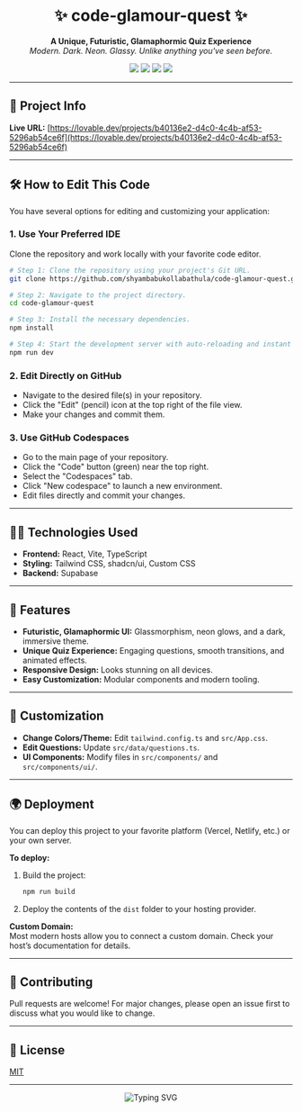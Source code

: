 
<h1 align="center">✨ code-glamour-quest ✨</h1>
<p align="center">
  <b>A Unique, Futuristic, Glamaphormic Quiz Experience</b><br>
  <i>Modern. Dark. Neon. Glassy. Unlike anything you've seen before.</i>
</p>

<p align="center">
  <img src="https://img.shields.io/badge/Tech-React-blue?style=flat-square" />
  <img src="https://img.shields.io/badge/Styling-TailwindCSS-38BDF8?style=flat-square" />
  <img src="https://img.shields.io/badge/Backend-Supabase-3ECF8E?style=flat-square" />
  <img src="https://img.shields.io/badge/License-MIT-purple?style=flat-square" />
</p>

---

## 🚀 Project Info

**Live URL:** [https://lovable.dev/projects/b40136e2-d4c0-4c4b-af53-5296ab54ce6f](https://lovable.dev/projects/b40136e2-d4c0-4c4b-af53-5296ab54ce6f)

---

## 🛠️ How to Edit This Code

You have several options for editing and customizing your application:

### 1. **Use Your Preferred IDE**

Clone the repository and work locally with your favorite code editor.

```sh
# Step 1: Clone the repository using your project's Git URL.
git clone https://github.com/shyambabukollabathula/code-glamour-quest.git

# Step 2: Navigate to the project directory.
cd code-glamour-quest

# Step 3: Install the necessary dependencies.
npm install

# Step 4: Start the development server with auto-reloading and instant preview.
npm run dev
```

### 2. **Edit Directly on GitHub**

- Navigate to the desired file(s) in your repository.
- Click the "Edit" (pencil) icon at the top right of the file view.
- Make your changes and commit them.

### 3. **Use GitHub Codespaces**

- Go to the main page of your repository.
- Click the "Code" button (green) near the top right.
- Select the "Codespaces" tab.
- Click "New codespace" to launch a new environment.
- Edit files directly and commit your changes.

---

## 🧑‍💻 Technologies Used

- **Frontend:** React, Vite, TypeScript
- **Styling:** Tailwind CSS, shadcn/ui, Custom CSS
- **Backend:** Supabase

---

## 🌌 Features

- **Futuristic, Glamaphormic UI:** Glassmorphism, neon glows, and a dark, immersive theme.
- **Unique Quiz Experience:** Engaging questions, smooth transitions, and animated effects.
- **Responsive Design:** Looks stunning on all devices.
- **Easy Customization:** Modular components and modern tooling.

---

## 🎨 Customization

- **Change Colors/Theme:** Edit `tailwind.config.ts` and `src/App.css`.
- **Edit Questions:** Update `src/data/questions.ts`.
- **UI Components:** Modify files in `src/components/` and `src/components/ui/`.

---

## 🌍 Deployment

You can deploy this project to your favorite platform (Vercel, Netlify, etc.) or your own server.

**To deploy:**
1. Build the project:
    ```sh
    npm run build
    ```
2. Deploy the contents of the `dist` folder to your hosting provider.

**Custom Domain:**  
Most modern hosts allow you to connect a custom domain. Check your host’s documentation for details.

---

## 🤝 Contributing

Pull requests are welcome! For major changes, please open an issue first to discuss what you would like to change.

---

## 📄 License

[MIT](LICENSE)

---

<p align="center">
  <img src="https://readme-typing-svg.demolab.com?font=Orbitron&size=24&pause=1000&color=00F0FF&center=true&vCenter=true&width=435&lines=Glamour+Quest+%E2%9C%A8;Futuristic+Quiz+Adventure;Built+for+the+Next+Generation" alt="Typing SVG" />
</p>
